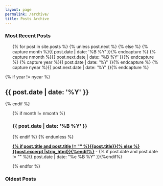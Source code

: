 ```yaml
---
layout: page
permalink: /archive/
title: Posts Archive
---
```



<div id="archives">
  <section id="archive">
     <h3>Most Recent Posts</h3>
      <ul class="this">
      {% for post in site.posts %}
      {% unless post.next %}
          {% else %}
          {% capture month %}{{ post.date | date: '%B %Y' }}{% endcapture %}
          {% capture nmonth %}{{ post.next.date | date: '%B %Y' }}{% endcapture %}
          {% capture year %}{{ post.date | date: '%Y' }}{% endcapture %}
          {% capture nyear %}{{ post.next.date | date: '%Y' }}{% endcapture %}
      </ul>
          {% if year != nyear %}
      <h2 style="text-align:left;">{{ post.date | date: '%Y' }}</h2>
      {% endif %}
      <ul class="past">
          {% if month != nmonth %}
          <h3 style="text-align:left;">{{ post.date | date: '%B %Y' }}</h3>
          {% endif %}
          {% endunless %}
          <p><b><a href="{{ site.baseurl }}{{ post.url }}">{% if post.title and post.title != "" %}{{post.title}}{% else %}{{post.excerpt |strip_html}}{%endif%}</a></b> - {% if post.date and post.date != "" %}{{ post.date | date: "%e %B %Y" }}{%endif%}</p>
          {% endfor %}
      </ul>
    <h3>Oldest Posts</h3>
  </section>
</div>
